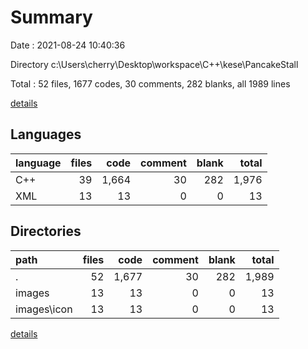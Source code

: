 # Summary

Date : 2021-08-24 10:40:36

Directory c:\Users\cherry\Desktop\workspace\C++\kese\PancakeStall

Total : 52 files,  1677 codes, 30 comments, 282 blanks, all 1989 lines

[details](details.md)

## Languages
| language | files | code | comment | blank | total |
| :--- | ---: | ---: | ---: | ---: | ---: |
| C++ | 39 | 1,664 | 30 | 282 | 1,976 |
| XML | 13 | 13 | 0 | 0 | 13 |

## Directories
| path | files | code | comment | blank | total |
| :--- | ---: | ---: | ---: | ---: | ---: |
| . | 52 | 1,677 | 30 | 282 | 1,989 |
| images | 13 | 13 | 0 | 0 | 13 |
| images\icon | 13 | 13 | 0 | 0 | 13 |

[details](details.md)